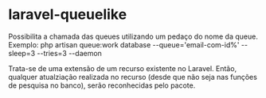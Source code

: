 # laravel-queuelike
Possibilita a chamada das queues utilizando um pedaço do nome da queue. Exemplo:
php artisan queue:work database --queue='email-com-id%' --sleep=3 --tries=3 --daemon

Trata-se de uma extensão de um recurso existente no Laravel. Então, qualquer atualziação realizada no recurso (desde que não seja nas funções de pesquisa no banco), serão reconhecidas pelo pacote.
